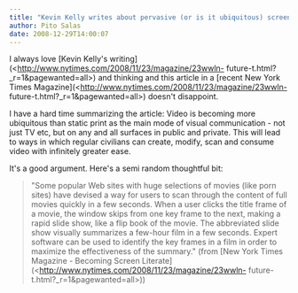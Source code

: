 ```yaml
---
title: "Kevin Kelly writes about pervasive (or is it ubiquitous) screens"
author: Pito Salas
date: 2008-12-29T14:00:07
---
```




I always love [Kevin Kelly's
writing](<http://www.nytimes.com/2008/11/23/magazine/23wwln-
future-t.html?_r=1&pagewanted=all>) and thinking and this article in a [recent
New York Times Magazine](<http://www.nytimes.com/2008/11/23/magazine/23wwln-
future-t.html?_r=1&pagewanted=all>) doesn't disappoint.

I have a hard time summarizing the article: Video is becoming more ubiquitous
than static print as the main mode of visual communication - not just TV etc,
but on any and all surfaces in public and private. This will lead to ways in
which regular civilians can create, modify, scan and consume video with
infinitely greater ease.

It's a good argument. Here's a semi random thoughtful bit:

> "Some popular Web sites with huge selections of movies (like porn sites)
> have devised a way for users to scan through the content of full movies
> quickly in a few seconds. When a user clicks the title frame of a movie, the
> window skips from one key frame to the next, making a rapid slide show, like
> a flip book of the movie. The abbreviated slide show visually summarizes a
> few-hour film in a few seconds. Expert software can be used to identify the
> key frames in a film in order to maximize the effectiveness of the summary."
> (from [New York Times Magazine - Becoming Screen
> Literate](<http://www.nytimes.com/2008/11/23/magazine/23wwln-
> future-t.html?_r=1&pagewanted=all>))


